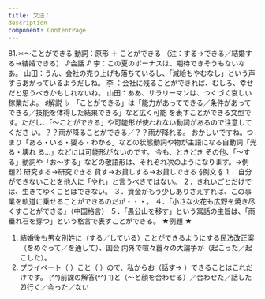 ```yaml
---
title: 文法：
description
component: ContentPage
---
```



81.＊～ことができる
動詞：原形 ＋ ことができる
（注：する→できる／結婚する→結婚できる）
♪会話 ♪
李：この夏のボーナスは、期待できそうもないなあ。
山田：うん、会社の売り上げも落ちているし、「減給もやむなし」という声すらあがっているようだしね。 李 ：会社に残ることができれば、むしろ、幸せだと思うべきかもしれないね。 山田：ああ、サラリーマンは、つくづく哀しい稼業だよ。
♯解説 ♭
「ことができる」は「能力があってできる／条件があってできる／技能を体得した結果できる」など広く可能 を表すことができる文型です。ただし、「～ことができる」や可能形が使われない動詞があるので注意してくださ い。？？雨が降ることができる／？？雨が降れる。
おかしいですね。つまり「ある・いる・要る・わかる」などの状態動詞や物が主語になる自動詞「光る・壊れ る…」などには可能形がないのです。
今も、ときどき その他、「～する」動詞や「お～する」などの敬語形は、それぞれ次のようになります。→例
題2)
研究する→研究できる 貸す→お貸しする→お貸しできる
§例文 §
１．自分ができないことを他人に「やれ」と言うべきではない。
２．きれいごとだけでは、生きてゆくことはできない。
３．資金がもう少しありさえすれば、この事業を軌道に乗せることができるのだが・・・。
４．「小さな火花も広野を焼き尽くすことができる」（中国格言）
５．「愚公山を移す」という寓話の主旨は、「雨垂れ石を穿つ」という格言で表すことができる。
★例題 ★
1) 結婚後も男女別姓に（する／している）ことができるようにする民法改正案（をめぐって／を通して）、国会
内外で喧々囂々の大論争が（起こった／起こした）。  
2) プライベート（ ）こと（ ）ので、私からお（話す→ ）できることはこれだけです。
(^^)前課の解答(^^)
1)と（～と顔を合わせる）／合わせた／話した
2)行く／会った／ない
